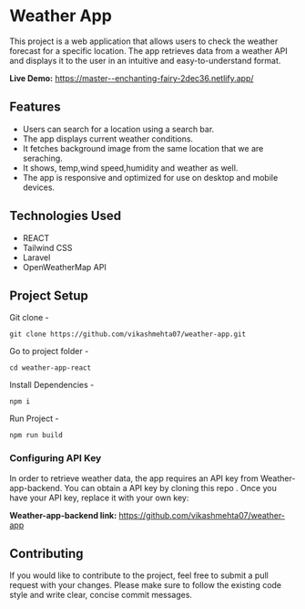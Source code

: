 # Weather App
This project is a web application that allows users to check the weather forecast for a specific location. The app retrieves data from a weather API and displays it to the user in an intuitive and easy-to-understand format.

**Live Demo:** https://master--enchanting-fairy-2dec36.netlify.app/

## Features
* Users can search for a location using a search bar.
* The app displays current weather conditions.
* It fetches background image from the same location that we are seraching.
* It shows, temp,wind speed,humidity and weather as well.
* The app is responsive and optimized for use on desktop and mobile devices.
## Technologies Used
* REACT
* Tailwind CSS
* Laravel
* OpenWeatherMap API

## Project Setup
Git clone -
```console
git clone https://github.com/vikashmehta07/weather-app.git
```
Go to project folder -
```console
cd weather-app-react
```
Install Dependencies -
```console
npm i
```
Run Project -
```
npm run build
```

### Configuring API Key
In order to retrieve weather data, the app requires an API key from Weather-app-backend. You can obtain a  API key by cloning this repo . 
Once you have your API key, replace it with your own key:

**Weather-app-backend link:** https://github.com/vikashmehta07/weather-app



## Contributing
If you would like to contribute to the project, feel free to submit a pull request with your changes. Please make sure to follow the existing code style and write clear, concise commit messages.
